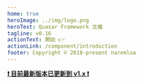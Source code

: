 ```yaml
---
home: true
heroImage: ../img/logo.png
heroText: Quasar Framework 文檔
tagline: v0.16
actionText: 開始 👉
actionLink: /component/introduction
footer: Copyright © 2018-present naremloa
---
```


[**:exclamation: 目前最新版本已更新到 v1.x :exclamation:**](https://quasar.dev/start/pick-quasar-flavour)

<style>
.home-content {
  text-align: center;
}
</style>
